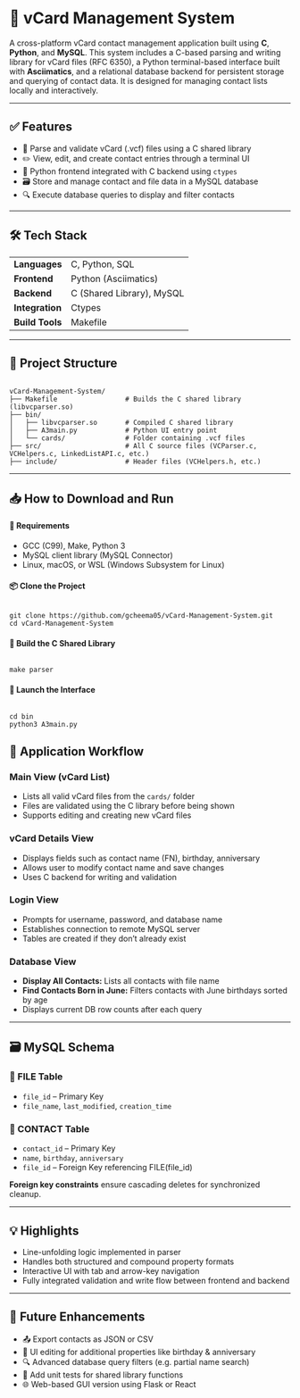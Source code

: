 <h1>📇 vCard Management System</h1>

<p>
A cross-platform vCard contact management application built using <strong>C</strong>, <strong>Python</strong>, and <strong>MySQL</strong>. This system includes a C-based parsing and writing library for vCard files (RFC 6350), a Python terminal-based interface built with <strong>Asciimatics</strong>, and a relational database backend for persistent storage and querying of contact data. It is designed for managing contact lists locally and interactively.
</p>

<hr />

<h2>✅ Features</h2>

<ul>
  <li>📂 Parse and validate vCard (.vcf) files using a C shared library</li>
  <li>✏️ View, edit, and create contact entries through a terminal UI</li>
  <li>🧩 Python frontend integrated with C backend using <code>ctypes</code></li>
  <li>🗃️ Store and manage contact and file data in a MySQL database</li>
  <li>🔍 Execute database queries to display and filter contacts</li>
</ul>

<hr />

<h2>🛠 Tech Stack</h2>

<table>
  <tr><td><strong>Languages</strong></td><td>C, Python, SQL</td></tr>
  <tr><td><strong>Frontend</strong></td><td>Python (Asciimatics)</td></tr>
  <tr><td><strong>Backend</strong></td><td>C (Shared Library), MySQL</td></tr>
  <tr><td><strong>Integration</strong></td><td>Ctypes</td></tr>
  <tr><td><strong>Build Tools</strong></td><td>Makefile</td></tr>
</table>

<hr />

<h2>📁 Project Structure</h2>

<pre><code>
vCard-Management-System/
├── Makefile                 # Builds the C shared library (libvcparser.so)
├── bin/
│   ├── libvcparser.so       # Compiled C shared library
│   ├── A3main.py            # Python UI entry point
│   └── cards/               # Folder containing .vcf files
├── src/                     # All C source files (VCParser.c, VCHelpers.c, LinkedListAPI.c, etc.)
├── include/                 # Header files (VCHelpers.h, etc.)
</code></pre>


<hr />

<h2>📥 How to Download and Run</h2>

<h4>🔧 Requirements</h4>
<ul>
  <li>GCC (C99), Make, Python 3</li>
  <li>MySQL client library (MySQL Connector)</li>
  <li>Linux, macOS, or WSL (Windows Subsystem for Linux)</li>
</ul>

<h4>📦 Clone the Project</h4>

<pre><code>
git clone https://github.com/gcheema05/vCard-Management-System.git
cd vCard-Management-System
</code></pre>

<h4>🔨 Build the C Shared Library</h4>

<pre><code>
make parser
</code></pre>

<h4>🚀 Launch the Interface</h4>

<pre><code>
cd bin
python3 A3main.py
</code></pre>


<h2>📇 Application Workflow</h2>

<h3>Main View (vCard List)</h3>
<ul>
  <li>Lists all valid vCard files from the <code>cards/</code> folder</li>
  <li>Files are validated using the C library before being shown</li>
  <li>Supports editing and creating new vCard files</li>
</ul>

<h3>vCard Details View</h3>
<ul>
  <li>Displays fields such as contact name (FN), birthday, anniversary</li>
  <li>Allows user to modify contact name and save changes</li>
  <li>Uses C backend for writing and validation</li>
</ul>

<h3>Login View</h3>
<ul>
  <li>Prompts for username, password, and database name</li>
  <li>Establishes connection to remote MySQL server</li>
  <li>Tables are created if they don’t already exist</li>
</ul>

<h3>Database View</h3>
<ul>
  <li><strong>Display All Contacts:</strong> Lists all contacts with file name</li>
  <li><strong>Find Contacts Born in June:</strong> Filters contacts with June birthdays sorted by age</li>
  <li>Displays current DB row counts after each query</li>
</ul>

<hr />

<h2>🗃️ MySQL Schema</h2>

<h3>📄 FILE Table</h3>
<ul>
  <li><code>file_id</code> – Primary Key</li>
  <li><code>file_name</code>, <code>last_modified</code>, <code>creation_time</code></li>
</ul>

<h3>👤 CONTACT Table</h3>
<ul>
  <li><code>contact_id</code> – Primary Key</li>
  <li><code>name</code>, <code>birthday</code>, <code>anniversary</code></li>
  <li><code>file_id</code> – Foreign Key referencing FILE(file_id)</li>
</ul>

<p><strong>Foreign key constraints</strong> ensure cascading deletes for synchronized cleanup.</p>

<hr />

<h2>💡 Highlights</h2>

<ul>
  <li>Line-unfolding logic implemented in parser</li>
  <li>Handles both structured and compound property formats</li>
  <li>Interactive UI with tab and arrow-key navigation</li>
  <li>Fully integrated validation and write flow between frontend and backend</li>
</ul>

<hr />

<h2>🚀 Future Enhancements</h2>

<ul>
  <li>📤 Export contacts as JSON or CSV</li>
  <li>📆 UI editing for additional properties like birthday & anniversary</li>
  <li>🔍 Advanced database query filters (e.g. partial name search)</li>
  <li>🧪 Add unit tests for shared library functions</li>
  <li>🌐 Web-based GUI version using Flask or React</li>
</ul>
